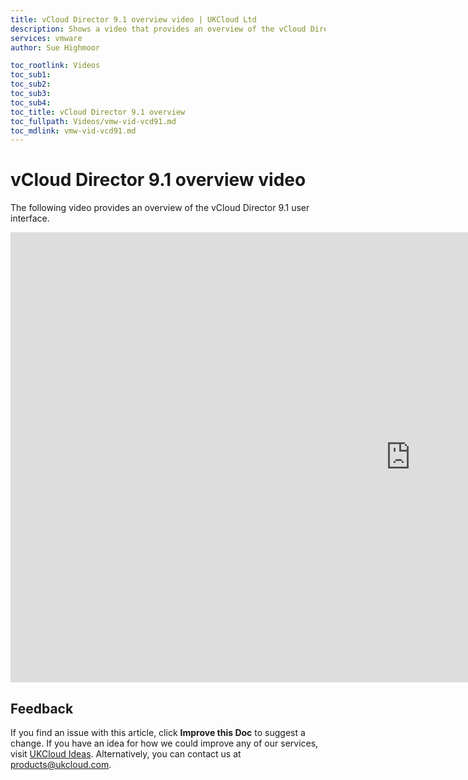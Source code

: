 ```yaml
---
title: vCloud Director 9.1 overview video | UKCloud Ltd
description: Shows a video that provides an overview of the vCloud Director 9.1 user interface
services: vmware
author: Sue Highmoor

toc_rootlink: Videos
toc_sub1: 
toc_sub2:
toc_sub3:
toc_sub4:
toc_title: vCloud Director 9.1 overview
toc_fullpath: Videos/vmw-vid-vcd91.md
toc_mdlink: vmw-vid-vcd91.md
---
```


# vCloud Director 9.1 overview video

The following video provides an overview of the vCloud Director 9.1 user interface.

<iframe src="https://player.vimeo.com/video/296027011?color=34d9c3" width="1280" height="720" frameborder="0" webkitallowfullscreen mozallowfullscreen allowfullscreen></iframe>

## Feedback

If you find an issue with this article, click **Improve this Doc** to suggest a change. If you have an idea for how we could improve any of our services, visit [UKCloud Ideas](https://ideas.ukcloud.com). Alternatively, you can contact us at <products@ukcloud.com>.
